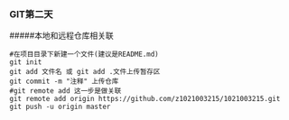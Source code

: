### GIT第二天

#####本地和远程仓库相关联

```
#在项目目录下新建一个文件(建议是README.md)
git init
git add 文件名 或 git add .文件上传暂存区
git commit -m "注释" 上传仓库
#git remote add 这一步是做关联
git remote add origin https://github.com/z1021003215/1021003215.git
git push -u origin master
```

